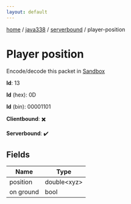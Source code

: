 ```yaml
---
layout: default
---
```


[home](/)  /  [java338](/protocol/java338)  /  [serverbound](/protocol/java338/serverbound)  /  player-position

# Player position

Encode/decode this packet in [Sandbox](../../../sandbox/java338#Serverbound.PlayerPosition)

**Id**: 13

**Id** (hex): 0D

**Id** (bin): 00001101

**Clientbound**: ✖️

**Serverbound**: ✔️

## Fields

Name | Type
---|---
position | double&lt;xyz&gt;
on ground | bool
